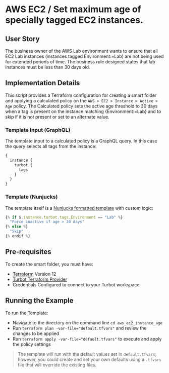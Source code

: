 # AWS EC2 / Set maximum age of specially tagged EC2 instances.

## User Story
The business owner of the AWS Lab environment wants to ensure that all EC2 Lab instances (instances tagged Environment:=Lab) are not being used for extended periods of time. The business rule designed states that lab instances must be less than 30 days old.

## Implementation Details
This script provides a Terraform configuration for creating a smart folder and applying a calculated policy on the `AWS > EC2 > Instance > Active > Age` policy.  The Calculated policy sets the active age threshold to 30 days when a tag is present on the instance matching {Environment:=Lab} and to skip if it is not present or set to an alternate value. 

### Template Input (GraphQL)
The template input to a calculated policy is a GraphQL query.  In this case the query selects all tags from the instance:
```graphql
{
  instance {
    turbot {
      tags
    }
  }
}
```
### Template (Nunjucks)
The template itself is a [Nunjucks formatted template](https://mozilla.github.io/nunjucks/templating.html) with custom logic:
```js
{% if $.instance.turbot.tags.Environment == "Lab" %}
  "Force inactive if age > 30 days"
{% else %}
  "Skip"
{% endif %}
```

## Pre-requisites

To create the smart folder, you must have:
- [Terraform](https://www.terraform.io) Version 12
- [Turbot Terraform Provider](https://turbot.com/v5/docs/reference/terraform)
- Credentials Configured to connect to your Turbot workspace

## Running the Example

To run the Template:
- Navigate to the directory on the command line `cd aws_ec2_instance_age`
- Run `terraform plan -var-file="default.tfvars"` and review the changes to be applied
- Run `terraform apply -var-file="default.tfvars"` to execute and apply the policy settings

> The template will run with the default values set in `default.tfvars`; however, you could create and set your own defaults using a `.tfvars` file that will override the existing files.